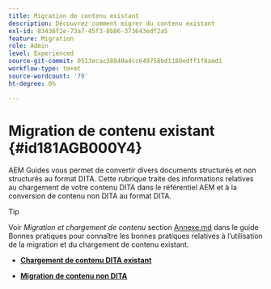 ```yaml
---
title: Migration de contenu existant
description: Découvrez comment migrer du contenu existant
exl-id: 83436f2e-73a7-45f3-8b86-373643edf2a5
feature: Migration
role: Admin
level: Experienced
source-git-commit: 0513ecac38840a4cc649758bd1180edff1f8aed1
workflow-type: tm+mt
source-wordcount: '79'
ht-degree: 0%

---
```


# Migration de contenu existant {#id181AGB000Y4}

AEM Guides vous permet de convertir divers documents structurés et non structurés au format DITA. Cette rubrique traite des informations relatives au chargement de votre contenu DITA dans le référentiel AEM et à la conversion de contenu non DITA au format DITA.

>[!TIP]
>
> Voir *Migration et chargement de contenu* section [Annexe.md](appendix.md) dans le guide Bonnes pratiques pour connaître les bonnes pratiques relatives à l’utilisation de la migration et du chargement de contenu existant.

- **[Chargement de contenu DITA existant](migrate-content-upload-existing-dita-content.md)**

- **[Migration de contenu non DITA](migrate-content-non-dita.md)**
